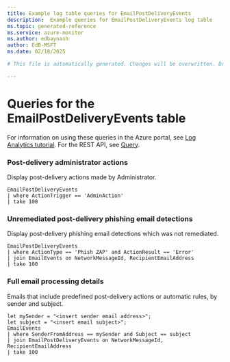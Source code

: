 ```yaml
---
title: Example log table queries for EmailPostDeliveryEvents
description:  Example queries for EmailPostDeliveryEvents log table
ms.topic: generated-reference
ms.service: azure-monitor
ms.author: edbaynash
author: EdB-MSFT
ms.date: 02/18/2025

# This file is automatically generated. Changes will be overwritten. Do not change this file directly. 

---
```


# Queries for the EmailPostDeliveryEvents table

For information on using these queries in the Azure portal, see [Log Analytics tutorial](/azure/azure-monitor/logs/log-analytics-tutorial). For the REST API, see [Query](/rest/api/loganalytics/query).


### Post-delivery administrator actions  


Display post-delivery actions made by Administrator.  

```query
EmailPostDeliveryEvents
| where ActionTrigger == 'AdminAction'
| take 100 
```



### Unremediated post-delivery phishing email detections  


Display post-delivery phishing email detections which was not remediated.  

```query
EmailPostDeliveryEvents
| where ActionType == 'Phish ZAP' and ActionResult == 'Error'
| join EmailEvents on NetworkMessageId, RecipientEmailAddress  
| take 100
```



### Full email processing details  


Emails that include predefined post-delivery actions or automatic rules, by sender and subject.  

```query
let mySender = "<insert sender email address>";
let subject = "<insert email subject>";
EmailEvents
| where SenderFromAddress == mySender and Subject == subject
| join EmailPostDeliveryEvents on NetworkMessageId, RecipientEmailAddress 
| take 100
```

